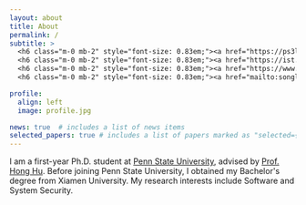 ```yaml
---
layout: about
title: About
permalink: /
subtitle: >
  <h6 class="m-0 mb-2" style="font-size: 0.83em;"><a href="https://ps3lab.github.io" class="page-description" target="_blank">PennState System Security Lab</a></h6>
  <h6 class="m-0 mb-2" style="font-size: 0.83em;"><a href="https://ist.psu.edu" class="page-description" target="_blank">College of Information Sciences and Technology</a></h6>
  <h6 class="m-0 mb-2" style="font-size: 0.83em;"><a href="https://www.psu.edu" class="page-description" target="_blank">The Pennsylvania State University</a></h6>
  <h6 class="m-0 mb-2" style="font-size: 0.83em;"><a href="mailto:songliu@psu.edu" class="page-description" target="_blank">E-Mail: songliu [AT] psu dot edu</a></h6>

profile:
  align: left
  image: profile.jpg

news: true  # includes a list of news items
selected_papers: true # includes a list of papers marked as "selected={true}"
---
```


I am a first-year Ph.D. student at <a href='https://www.psu.edu'>Penn State University</a>, advised by <a href="https://huhong789.github.io">Prof. Hong Hu</a>. Before joining Penn State University, I obtained my Bachelor's degree from Xiamen University. My research interests include Software and System Security.
